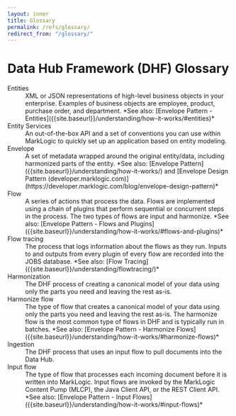 ```yaml
---
layout: inner
title: Glossary
permalink: /refs/glossary/
redirect_from: "/glossary/"
---
```


# Data Hub Framework (DHF) Glossary

<dl>

<dt>Entities</dt>
<dd><span markdown="1">XML or JSON representations of high-level business objects in your enterprise. Examples of business objects are employee, product, purchase order, and department.
*See also: [Envelope Pattern - Entities]({{site.baseurl}}/understanding/how-it-works/#entities)*</span></dd>

<dt>Entity Services</dt>
<dd><span markdown="1">An out-of-the-box API and a set of conventions you can use within MarkLogic to quickly set up an application based on entity modeling.</span></dd>

<dt>Envelope</dt>
<dd><span markdown="1">A set of metadata wrapped around the original entity/data, including harmonized parts of the entity.
*See also: [Envelope Pattern]({{site.baseurl}}/understanding/how-it-works/) and [Envelope Design Pattern (developer.marklogic.com)](https://developer.marklogic.com/blog/envelope-design-pattern)*</span></dd>

<dt>Flow</dt>
<dd><span markdown="1">A series of actions that process the data. Flows are implemented using a chain of plugins that perform sequential or concurrent steps in the process. The two types of flows are input and harmonize. *See also: [Envelope Pattern - Flows and Plugins]({{site.baseurl}}/understanding/how-it-works/#flows-and-plugins)*</span></dd>

<dt>Flow tracing</dt>
<dd><span markdown="1">The process that logs information about the flows as they run. Inputs to and outputs from every plugin of every flow are recorded into the JOBS database. *See also: [Flow Tracing]({{site.baseurl}}/understanding/flowtracing/)*</span></dd>

<dt>Harmonization</dt>
<dd><span markdown="1">The DHF process of creating a canonical model of your data using only the parts you need and leaving the rest as-is.</span></dd>

<dt>Harmonize flow</dt>
<dd><span markdown="1">The type of flow that creates a canonical model of your data using only the parts you need and leaving the rest as-is. The harmonize flow is the most common type of flows in DHF and is typically run in batches.
*See also: [Envelope Pattern - Harmonize Flows]({{site.baseurl}}/understanding/how-it-works/#harmonize-flows)*</span></dd>

<dt>Ingestion</dt>
<dd><span markdown="1">The DHF process that uses an input flow to pull documents into the Data Hub.</span></dd>

<dt>Input flow</dt>
<dd><span markdown="1">The type of flow that processes each incoming document before it is written into MarkLogic. Input flows are invoked by the MarkLogic Content Pump (MLCP), the Java Client API, or the REST Client API.
*See also: [Envelope Pattern - Input Flows]({{site.baseurl}}/understanding/how-it-works/#input-flows)*</span></dd>

<!-- BUGBUG: Uncomment after DHFPROD-1213 is resolved.
<dt>Provenance and Lineage</dt>
<dd><span markdown="1">The DHF process that ensures that the data can be traced back to its origin and that the source data is preserved.</span></dd>
-->

</dl>
